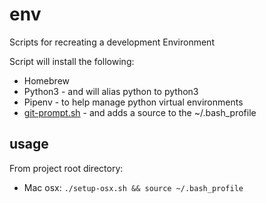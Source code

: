 # env
Scripts for recreating a development Environment

Script will install the following:

* Homebrew
* Python3 - and will alias python to python3
* Pipenv - to help manage python virtual environments
* [git-prompt.sh](https://raw.githubusercontent.com/git/git/master/contrib/completion/git-prompt.sh) - and adds a source to the ~/.bash_profile 


## usage

From project root directory:

* Mac osx: `./setup-osx.sh && source ~/.bash_profile`

